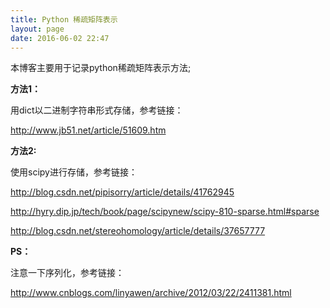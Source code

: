 ```yaml
---
title: Python 稀疏矩阵表示
layout: page
date: 2016-06-02 22:47
---
```


本博客主要用于记录python稀疏矩阵表示方法;

**方法1：**

用dict以二进制字符串形式存储，参考链接：

http://www.jb51.net/article/51609.htm

**方法2:**

使用scipy进行存储，参考链接：

http://blog.csdn.net/pipisorry/article/details/41762945

http://hyry.dip.jp/tech/book/page/scipynew/scipy-810-sparse.html#sparse

http://blog.csdn.net/stereohomology/article/details/37657777

**PS：**

注意一下序列化，参考链接：

http://www.cnblogs.com/linyawen/archive/2012/03/22/2411381.html
